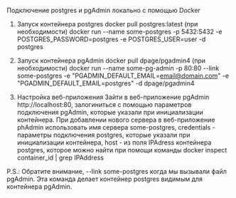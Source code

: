 Подключение postgres и pgAdmin локально с помощью Docker

1. Запуск контейнера postgres
docker pull postgres:latest (при необходимости)
docker run --name some-postgres -p 5432:5432 -e POSTGRES_PASSWORD=postgres -e POSTGRES_USER=user -d postgres

2. Запуск контейнера pgAdmin
docker pull dpage/pgadmin4 (при необходимости)
docker run --name some-pg-admin -p 80:80 --link some-postgres -e "PGADMIN_DEFAULT_EMAIL=email@domain.com" -e "PGADMIN_DEFAULT_EMAIL=postgres" -d dpage/pgadmin4

3. Настройка веб-приложения
Зайти в веб-приложение pgAdmin http://localhost:80, залогиниться с помощью параметров подключения pgAdmin,
которые указали при инициализации контейнера.
При добавлении нового сервера в веб-приложение phAdmin использовать имя сервера some-postgres,
credentials - параметры подключения postgres, которые указали при инициализации контейнера,
host - из поля IPAdress контейнера postgres, которое можно найти при помощи команды
docker inspect container_id | grep IPAddress

P.S.: Обратите внимание, --link some-postgres когда мы вызывали файл pgAdmin.
Эта команда делает контейнер postgres видимым для контейнера pgAdmin.